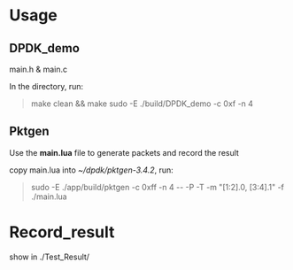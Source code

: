 # Usage

## DPDK_demo
main.h & main.c

In the directory, run:
> make clean && make
> sudo -E ./build/DPDK_demo -c 0xf -n 4 

## Pktgen
Use the **main.lua** file to generate packets and record the result

copy main.lua into *~/dpdk/pktgen-3.4.2*, run:
> sudo -E ./app/build/pktgen -c 0xff -n 4 -- -P -T -m "[1:2].0, [3:4].1" -f ./main.lua

# Record_result

show in ./Test_Result/
